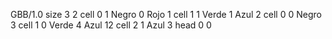 <gs-board without-header> GBB/1.0
size 3 2
cell 0 1 Negro 0 Rojo 1
cell 1 1 Verde 1 Azul 2
cell 0 0 Negro 3
cell 1 0 Verde 4 Azul 12
cell 2 1 Azul 3
head 0 0 </gs-board>